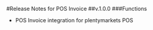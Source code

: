 #Release Notes for POS Invoice
##v.1.0.0
###Functions
- POS Invoice integration for plentymarkets POS
